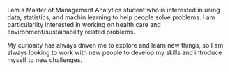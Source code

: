 I am a Master of Management Analytics student who is interested in using data, statistics, and machin learning to help people solve problems. 
I am particularlity interested in working on health care and environment/sustainability related problems.

My curiosity has always driven me to explore and learn new things, so I am always looking to work with new people to develop my skills and introduce myself to
new challenges.


